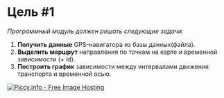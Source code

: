 <h1>Цель #1</h1>

<em>Программный модуль должен решать следующие задачи:</em><br/>
<ol>
  <li><b>Получить данные</b> GPS-навигатора из базы данных(файла).</li>
  <li><b>Выделить маршрут</b> направления по точкам на карте и временной зависимости (+ id).</li>
  <li><b>Построить график</b> зависимости между интервалами движения транспорта и временной осью.</li>
</ol>
<a href="http://piccy.info/view3/10336452/cbb845924e94f35ce9c73245034a886c/" target="_blank"><img src="http://i.piccy.info/i9/94a3b1ef791a8b4318407f8ee081085a/1475165838/7875/1074801/btrans_scheme_240.jpg" alt="Piccy.info - Free Image Hosting" border="0" /></a><a href="http://i.piccy.info/a3c/2016-09-29-16-17/i9-10336452/240x194-r" target="_blank"><img src="http://i.piccy.info/a3/2016-09-29-16-17/i9-10336452/240x194-r/i.gif" alt="" border="0" /></a>
 
